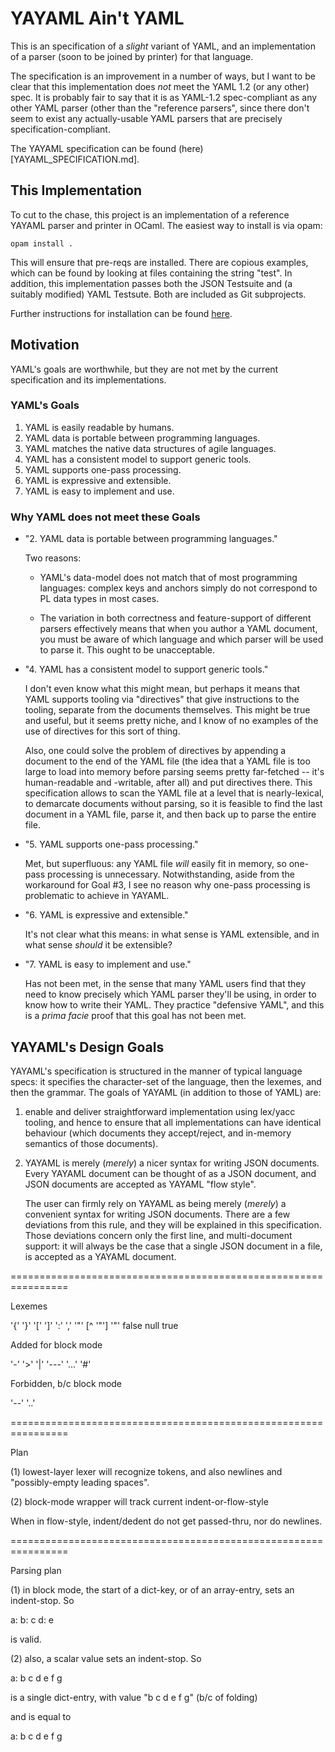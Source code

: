 # YAYAML Ain't YAML

This is an specification of a *slight* variant of
YAML, and an implementation of a parser (soon to be joined by printer) for that language.

The specification is an improvement in a number of ways, but I want to
be clear that this implementation does *not* meet the YAML 1.2 (or any
other) spec.  It is probably fair to say that it is as YAML-1.2
spec-compliant as any other YAML parser (other than the "reference
parsers", since there don't seem to exist any actually-usable YAML
parsers that are precisely specification-compliant.

The YAYAML specification can be found (here)[YAYAML_SPECIFICATION.md].

## This Implementation

To cut to the chase, this project is an implementation of a reference
YAYAML parser and printer in OCaml.  The easiest way to install is via
opam:

```
opam install .
```

This will ensure that pre-reqs are installed.  There are copious
examples, which can be found by looking at files containing the string
"test".  In addition, this implementation passes both the JSON
Testsuite and (a suitably modified) YAML Testsute.  Both are included
as Git subprojects.

Further instructions for installation can be found [here](INSTALL.md).

## Motivation

YAML's goals are worthwhile, but they are not met by the current
specification and its implementations.

### YAML's Goals

1. YAML is easily readable by humans.
2. YAML data is portable between programming languages.
3. YAML matches the native data structures of agile languages.
4. YAML has a consistent model to support generic tools.
5. YAML supports one-pass processing.
6. YAML is expressive and extensible.
7. YAML is easy to implement and use.

### Why YAML does not meet these Goals

* "2. YAML data is portable between programming languages."

  Two reasons:

	* YAML's data-model does not match that of most programming
	  languages: complex keys and anchors simply do not correspond to
	  PL data types in most cases.
  
	* The variation in both correctness and feature-support of
      different parsers effectively means that when you author a YAML
      document, you must be aware of which language and which parser
      will be used to parse it.  This ought to be unacceptable.
  
* "4. YAML has a consistent model to support generic tools."

  I don't even know what this might mean, but perhaps it means that
  YAML supports tooling via "directives" that give instructions to the
  tooling, separate from the documents themselves.  This might be true
  and useful, but it seems pretty niche, and I know of no examples of
  the use of directives for this sort of thing.

  Also, one could solve the problem of directives by appending a
  document to the end of the YAML file (the idea that a YAML file is
  too large to load into memory before parsing seems pretty
  far-fetched -- it's human-readable and -writable, after all) and put
  directives there.  This specification allows to scan the YAML file
  at a level that is nearly-lexical, to demarcate documents without
  parsing, so it is feasible to find the last document in a YAML file,
  parse it, and then back up to parse the entire file.

* "5. YAML supports one-pass processing."

  Met, but superfluous: any YAML file *will* easily fit in memory, so
  one-pass processing is unnecessary.  Notwithstanding, aside from the
  workaround for Goal #3, I see no reason why one-pass processing is
  problematic to achieve in YAYAML.

* "6. YAML is expressive and extensible."

  It's not clear what this means: in what sense is YAML extensible,
  and in what sense *should* it be extensible?
  
* "7. YAML is easy to implement and use."

  Has not been met, in the sense that many YAML users find that they
  need to know precisely which YAML parser they'll be using, in order
  to know how to write their YAML.  They practice "defensive YAML",
  and this is a *prima facie* proof that this goal has not been met.

## YAYAML's Design Goals

YAYAML's specification is structured in the manner of typical language
specs: it specifies the character-set of the language, then the
lexemes, and then the grammar.  The goals of YAYAML (in addition to
those of YAML) are:

1. enable and deliver straightforward implementation using lex/yacc
tooling, and hence to ensure that all implementations can have
identical behaviour (which documents they accept/reject, and in-memory
semantics of those documents).

2. YAYAML is merely (*merely*) a nicer syntax for writing JSON
   documents.  Every YAYAML document can be thought of as a JSON
   document, and JSON documents are accepted as YAYAML "flow style".
  
   The user can firmly rely on YAYAML as being merely (*merely*) a
   convenient syntax for writing JSON documents.  There are a few
   deviations from this rule, and they will be explained in this
   specification.  Those deviations concern only the first line, and
   multi-document support: it will always be the case that a single
   JSON document in a file, is accepted as a YAYAML document.
   



================================================================

Lexemes

'{' '}' '[' ']' ':' ','
'"' [^ '"'] '"'
false
null
true

<number>

Added for block mode

'-'
'>'
'|'
'---'
'...'
'#'

<raw-strings>

Forbidden, b/c block mode

'--'
'..'

================================================================

Plan

(1) lowest-layer lexer will recognize tokens, and also newlines and
"possibly-empty leading spaces".

(2) block-mode wrapper will track current indent-or-flow-style

When in flow-style, indent/dedent do not get passed-thru, nor do
newlines.

================================================================

Parsing plan

(1) in block mode, the start of a dict-key, or of an array-entry, sets
an indent-stop.  So

a: b: c
   d: e

is valid.

(2) also, a scalar value sets an indent-stop.  So

a: b c d
   e f g

is a single dict-entry, with value "b c d e f g" (b/c of folding)

and is equal to

a:
 b c d
 e f g
